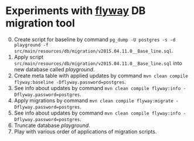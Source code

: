 # Experiments with [flyway](http://flywaydb.org/) DB migration tool

0. Create script for baseline by command `pg_dump -U postgres -s -d playground -f src/main/resources/db/migration/v2015.04.11.0__Base_line.sql`.
1. Apply script `src/main/resources/db/migration/v2015.04.11.0__Base_line.sql` into new database called *playground*.
2. Create meta table with applied updates by command `mvn clean compile flyway:baseline -Dflyway.password=postgres`.
3. See info about updates by command `mvn clean compile flyway:info -Dflyway.password=postgres`.
4. Apply migrations by command `mvn clean compile flyway:migrate -Dflyway.password=postgres`.
5. See info about updates by command `mvn clean compile flyway:info -Dflyway.password=postgres`.
6. Truncate database *playground*.
7. Play with various order of applications of migration scripts.
